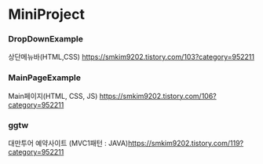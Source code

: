 # MiniProject

### DropDownExample  
상단메뉴바(HTML,CSS) https://smkim9202.tistory.com/103?category=952211  

### MainPageExample  
Main페이지(HTML, CSS, JS) https://smkim9202.tistory.com/106?category=952211

### ggtw
대만투어 예약사이트 (MVC1패턴 : JAVA)https://smkim9202.tistory.com/119?category=952211

